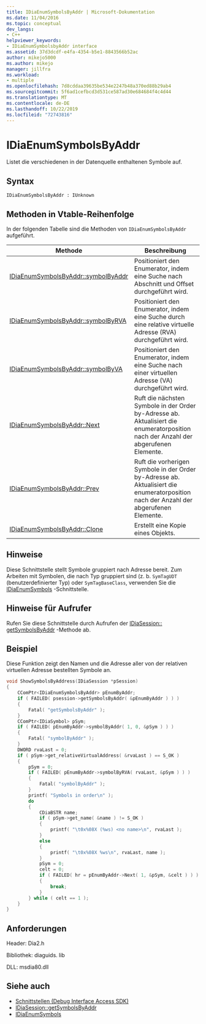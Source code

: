 ```yaml
---
title: IDiaEnumSymbolsByAddr | Microsoft-Dokumentation
ms.date: 11/04/2016
ms.topic: conceptual
dev_langs:
- C++
helpviewer_keywords:
- IDiaEnumSymbolsbyAddr interface
ms.assetid: 37d3dcdf-e4fa-4354-b5e1-8843566b52ac
author: mikejo5000
ms.author: mikejo
manager: jillfra
ms.workload:
- multiple
ms.openlocfilehash: 7d8cddaa39635be534e2247b48a370ed88b29ab4
ms.sourcegitcommit: 5f6ad1cefbcd3d531ce587ad30e684684f4c4d44
ms.translationtype: MT
ms.contentlocale: de-DE
ms.lasthandoff: 10/22/2019
ms.locfileid: "72743816"
---
```

# <a name="idiaenumsymbolsbyaddr"></a>IDiaEnumSymbolsByAddr
Listet die verschiedenen in der Datenquelle enthaltenen Symbole auf.

## <a name="syntax"></a>Syntax

```
IDiaEnumSymbolsByAddr : IUnknown
```

## <a name="methods-in-vtable-order"></a>Methoden in Vtable-Reihenfolge
In der folgenden Tabelle sind die Methoden von `IDiaEnumSymbolsByAddr` aufgeführt.

|Methode|Beschreibung|
|------------|-----------------|
|[IDiaEnumSymbolsByAddr::symbolByAddr](../../debugger/debug-interface-access/idiaenumsymbolsbyaddr-symbolbyaddr.md)|Positioniert den Enumerator, indem eine Suche nach Abschnitt und Offset durchgeführt wird.|
|[IDiaEnumSymbolsByAddr::symbolByRVA](../../debugger/debug-interface-access/idiaenumsymbolsbyaddr-symbolbyrva.md)|Positioniert den Enumerator, indem eine Suche durch eine relative virtuelle Adresse (RVA) durchgeführt wird.|
|[IDiaEnumSymbolsByAddr::symbolByVA](../../debugger/debug-interface-access/idiaenumsymbolsbyaddr-symbolbyva.md)|Positioniert den Enumerator, indem eine Suche nach einer virtuellen Adresse (VA) durchgeführt wird.|
|[IDiaEnumSymbolsByAddr::Next](../../debugger/debug-interface-access/idiaenumsymbolsbyaddr-next.md)|Ruft die nächsten Symbole in der Order by-Adresse ab. Aktualisiert die enumeratorposition nach der Anzahl der abgerufenen Elemente.|
|[IDiaEnumSymbolsByAddr::Prev](../../debugger/debug-interface-access/idiaenumsymbolsbyaddr-prev.md)|Ruft die vorherigen Symbole in der Order by-Adresse ab. Aktualisiert die enumeratorposition nach der Anzahl der abgerufenen Elemente.|
|[IDiaEnumSymbolsByAddr::Clone](../../debugger/debug-interface-access/idiaenumsymbolsbyaddr-clone.md)|Erstellt eine Kopie eines Objekts.|

## <a name="remarks"></a>Hinweise
Diese Schnittstelle stellt Symbole gruppiert nach Adresse bereit. Zum Arbeiten mit Symbolen, die nach Typ gruppiert sind (z. b. `SymTagUDT` (benutzerdefinierter Typ) oder `SymTagBaseClass`, verwenden Sie die [IDiaEnumSymbols](../../debugger/debug-interface-access/idiaenumsymbols.md) -Schnittstelle.

## <a name="notes-for-callers"></a>Hinweise für Aufrufer
Rufen Sie diese Schnittstelle durch Aufrufen der [IDiaSession:: getSymbolsByAddr](../../debugger/debug-interface-access/idiasession-getsymbolsbyaddr.md) -Methode ab.

## <a name="example"></a>Beispiel
Diese Funktion zeigt den Namen und die Adresse aller von der relativen virtuellen Adresse bestellten Symbole an.

```C++
void ShowSymbolsByAddress(IDiaSession *pSession)
{
    CComPtr<IDiaEnumSymbolsByAddr> pEnumByAddr;
    if ( FAILED( psession->getSymbolsByAddr( &pEnumByAddr ) ) )
    {
        Fatal( "getSymbolsByAddr" );
    }
    CComPtr<IDiaSymbol> pSym;
    if ( FAILED( pEnumByAddr->symbolByAddr( 1, 0, &pSym ) ) )
    {
        Fatal( "symbolByAddr" );
    }
    DWORD rvaLast = 0;
    if ( pSym->get_relativeVirtualAddress( &rvaLast ) == S_OK )
    {
        pSym = 0;
        if ( FAILED( pEnumByAddr->symbolByRVA( rvaLast, &pSym ) ) )
        {
            Fatal( "symbolByAddr" );
        }
        printf( "Symbols in order\n" );
        do
        {
            CDiaBSTR name;
            if ( pSym->get_name( &name ) != S_OK )
            {
                printf( "\t0x%08X (%ws) <no name>\n", rvaLast );
            }
            else
            {
                printf( "\t0x%08X %ws\n", rvaLast, name );
            }
            pSym = 0;
            celt = 0;
            if ( FAILED( hr = pEnumByAddr->Next( 1, &pSym, &celt ) ) )
            {
                break;
            }
        } while ( celt == 1 );
    }
}
```

## <a name="requirements"></a>Anforderungen
Header: Dia2.h

Bibliothek: diaguids. lib

DLL: msdia80.dll

## <a name="see-also"></a>Siehe auch
- [Schnittstellen (Debug Interface Access SDK)](../../debugger/debug-interface-access/interfaces-debug-interface-access-sdk.md)
- [IDiaSession::getSymbolsByAddr](../../debugger/debug-interface-access/idiasession-getsymbolsbyaddr.md)
- [IDiaEnumSymbols](../../debugger/debug-interface-access/idiaenumsymbols.md)
